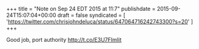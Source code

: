 +++
title = "Note on Sep 24 EDT 2015 at 11:7"
publishdate = 2015-09-24T15:07:04+00:00
draft = false
syndicated = [ 'https://twitter.com/chrisjohndeluca/status/647064716242743300?s=20' ]
+++

Good job, port authority http://t.co/E3U7FImIit
